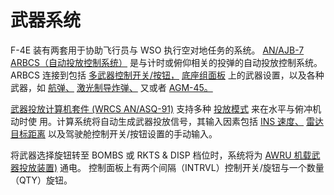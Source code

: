 # 武器系统

F-4E 装有两套用于协助飞行员与 WSO 执行空对地任务的系统。
[AN/AJB-7 ARBCS（自动投放控制系统）](./arbcs.md) 是与计时或俯仰相关的投弹的自动投放控制系统。ARBCS
连接到包括 [多武器控制开关/按钮，](./multiple_weapons_system.md)
[底座组面板](../../cockpit/pilot/pedestal_group.md) 上的武器设置，以及各种武器，如
[航弹、](../../stores/air_to_ground/bombs/overview.md)
[激光制导炸弹、](../../stores/air_to_ground/bombs/laser_guided_bombs.md) 又或者
[AGM-45。](../../stores/air_to_ground/missiles/shrike.md)

[武器投放计算机套件 (WRCS AN/ASQ-91)](./wrcs.md) 支持多种
[投放模式](./multiple_weapons_system.md#mode-selection---delivery-mode-knob) 来在水平与俯冲机动时使
用。计算系统将自动生成武器投放信号，其输入因素包括 [INS 速度、](../nav_com/ins.md)
[雷达目标距离](../radar/overview.md) 以及驾驶舱控制开关/按钮设置的手动输入。

将武器选择旋钮转至 BOMBS 或 RKTS & DISP 档位时，系统将为 [AWRU 机载武器投放装置)](./awru.md) 通电。
控制面板上有两个间隔（INTRVL）控制开关/旋钮与一个数量（QTY）旋钮。
